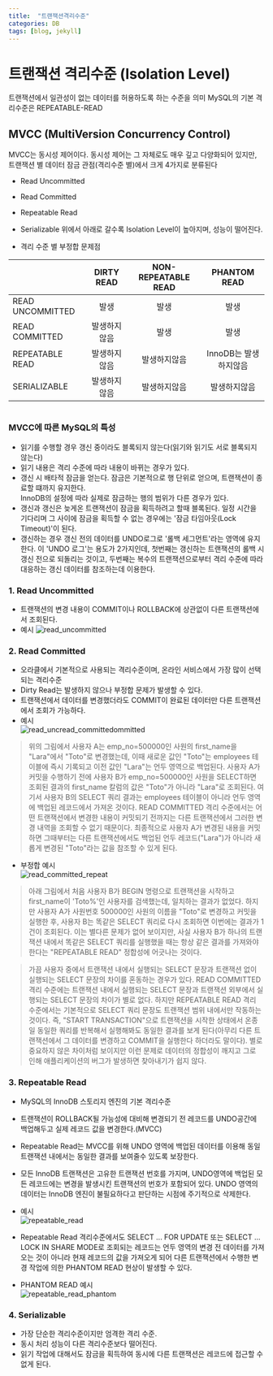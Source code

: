 ```yaml
---
title:  "트랜잭션격리수준"
categories: DB
tags: [blog, jekyll]
---
```


# 트랜잭션 격리수준 (Isolation Level)
트랜잭션에서 일관성이 없는 데이터를 허용하도록 하는 수준을 의미
MySQL의 기본 격리수준은 REPEATABLE-READ  

## MVCC (MultiVersion Concurrency Control)
MVCC는 동시성 제어이다. 동시성 제어는 그 자체로도 매우 깊고 다양화되어 있지만, 트랜잭션 별 데이터 잠금 관점(격리수준 별)에서 크게 4가지로 분류된다
- Read Uncommitted
- Read Committed
- Repeatable Read
- Serializable
위에서 아래로 갈수록 Isolation Level이 높아지며, 성능이 떨어진다.  

- 격리 수준 별 부정합 문제점  

||DIRTY READ|NON-REPEATABLE READ|PHANTOM READ|
|---|:---:|:---:|:---:|
|READ UNCOMMITTED|발생|발생|발생|
|READ COMMITTED|발생하지않음|발생|발생|
|REPEATABLE READ|발생하지않음|발생하지않음|InnoDB는 발생하지않음|
|SERIALIZABLE|발생하지않음|발생하지않음|발생하지않음|

#
### MVCC에 따른 MySQL의 특성
- 읽기를 수행할 경우 갱신 중이라도 블록되지 않는다(읽기와 읽기도 서로 블록되지 않는다)
- 읽기 내용은 격리 수준에 따라 내용이 바뀌는 경우가 있다.
- 갱신 시 배타적 잠금을 얻는다. 잠금은 기본적으로 행 단위로 얻으며, 트랜잭션이 종료할 떄까지 유지한다.  
  InnoDB의 설정에 따라 실제로 잠금하는 행의 범위가 다른 경우가 있다.
- 갱신과 갱신은 늦게온 트랜잭션이 잠금을 획득하려고 할때 블록된다. 일정 시간을 기다리며 그 사이에 잠금을 획득할 수 없는 경우에는 '잠금 타임아웃(Lock Timeout)'이 된다.
- 갱신하는 경우 갱신 전의 데이터를 UNDO로그로 '롤백 세그먼트'라는 영역에 유지한다. 이 'UNDO 로그'는 용도가 2가지인데, 첫번째는 갱신하는 트랜잭션의 롤백 시 갱신 전으로 되돌리는 것이고, 두번째는 복수의 트랜잭션으로부터 격리 수준에 따라 대응하는 갱신 데이터를 참조하는데 이용한다.

### 1. Read Uncommitted
- 트랜잭션의 변경 내용이 COMMIT이나 ROLLBACK에 상관없이 다른 트랜잭션에서 조회된다.
- 예시
![read_uncommitted](./images/read_uncommitted.png)

### 2. Read Committed
- 오라클에서 기본적으로 사용되는 격리수준이며, 온라인 서비스에서 가장 많이 선택되는 격리수준  
- Dirty Read는 발생하지 않으나 부정합 문제가 발생할 수 있다.
- 트랜잭션에서 데이터를 변경했더라도 COMMIT이 완료된 데이터만 다른 트랜잭션에서 조회가 가능하다.  
- 예시  
![read_uncread_committedommitted](./images/read_committed.png)

>위의 그림에서 사용자 A는 emp_no=500000인 사원의 first_name을 "Lara"에서 "Toto"로 변경했는데, 이때 새로운 값인 "Toto"는 employees 테이블에 즉시 기록되고 이전 값인 "Lara"는 언두 영역으로 백업된다. 사용자 A가 커밋을 수행하기 전에 사용자 B가 emp_no=500000인 사원을 SELECT하면 조회된 결과의 first_name 칼럼의 값은 "Toto"가 아니라 "Lara"로 조회된다. 여기서 사용자 B의 SELECT 쿼리 결과는 employees 테이블이 아니라 언두 영역에 백업된 레코드에서 가져온 것이다. READ COMMITTED 격리 수준에서는 어떤 트랜잭션에서 변경한 내용이 커밋되기 전까지는 다른 트랜잭션에서 그러한 변경 내역을 조회할 수 없기 때문이다. 최종적으로 사용자 A가 변경된 내용을 커밋하면 그때부터는 다른 트랜잭션에서도 백업된 언두 레코드("Lara")가 아니라 새롭게 변경된 "Toto"라는 값을 참조할 수 있게 된다.

- 부정합 예시  
![read_committed_repeat](./images/read_committed_repeat.png)
> 아래 그림에서 처음 사용자 B가 BEGIN 명령으로 트랜잭션을 시작하고 first_name이 'Toto%'인 사용자를 검색했는데, 일치하는 결과가 없었다. 하지만 사용자 A가 사원번호 500000인 사원의 이름을 "Toto"로 변경하고 커밋을 실행한 후, 사용자 B는 똑같은 SELECT 쿼리로 다시 조회하면 이번에는 결과가 1건이 조회된다. 이는 별다른 문제가 없어 보이지만, 사실 사용자 B가 하나의 트랜잭션 내에서 똑같은 SELECT 쿼리를 실행했을 때는 항상 같은 결과를 가져와야 한다는 "REPEATABLE READ" 정합성에 어긋나는 것이다.

> 가끔 사용자 중에서 트랜잭션 내에서 실행되는 SELECT 문장과 트랜잭션 없이 실행되는 SELECT 문장의 차이를 혼동하는 경우가 있다. READ COMMITTED 격리 수준에는 트랜잭션 내에서 실행되는 SELECT 문장과 트랜잭션 외부에서 실행되는 SELECT 문장의 차이가 별로 없다. 하지만 REPEATABLE READ 격리 수준에서는 기본적으로 SELECT 쿼리 문장도 트랜잭션 범위 내에서만 작동하는 것이다. 즉, "START TRANSACTION"으로 트랜잭션을 시작한 상태에서 온종일 동일한 쿼리를 반복해서 실행해봐도 동일한 결과를 보게 된다(아무리 다른 트랜잭션에서 그 데이터를 변경하고 COMMIT을 실행한다 하더라도 말이다). 별로 중요하지 않은 차이처럼 보이지만 이런 문제로 데이터의 정합성이 깨지고 그로 인해 애플리케이션의 버그가 발생하면 찾아내기가 쉽지 않다.


### 3. Repeatable Read
- MySQL의 InnoDB 스토리지 엔진의 기본 격리수준
- 트랜잭션이 ROLLBACK될 가능성에 대비해 변경되기 전 레코드를 UNDO공간에 백업해두고 실제 레코드 값을 변경한다.(MVCC)
- Repeatable Read는 MVCC를 위해 UNDO 영역에 백업된 데이터를 이용해 동일 트랜잭션 내에서는 동일한 결과를 보여줄수 있도록 보장한다. 
- 모든 InnoDB 트랜잭션은 고유한 트랜잭션 번호를 가지며, UNDO영역에 백업된 모든 레코드에는 변경을 발생시킨 트랜잭션의 번호가 포함되어 있다. UNDO 영역의 데이터는 InnoDB 엔진이 불필요하다고 판단하는 시점에 주기적으로 삭제한다.
- 예시  
![repeatable_read](./images/repeatable_read.png)

- Repeatable Read 격리수준에서도 SELECT ... FOR UPDATE 또는 SELECT ... LOCK IN SHARE MODE로 조회되는 레코드는 언두 영역의 변경 전 데이터를 가져오는 것이 아니라 현재 레코드의 값을 가져오게 되어 다른 트랜잭션에서 수행한 변경 작업에 의한 PHANTOM READ 현상이 발생할 수 있다.
-  PHANTOM READ 예시  
![repeatable_read_phantom](./images/repeatable_read_phantom.png)

### 4. Serializable
- 가장 단순한 격리수준이지만 엄격한 격리 수준.
- 동시 처리 성능이 다른 격리수준보다 떨어진다.
- 읽기 작업에 대해서도 잠금을 획득하여 동시에 다른 트랜잭션은 레코드에 접근할 수 없게 된다.